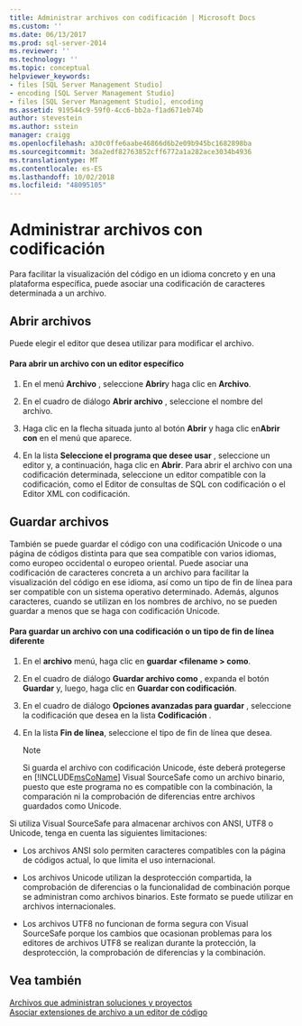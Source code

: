```yaml
---
title: Administrar archivos con codificación | Microsoft Docs
ms.custom: ''
ms.date: 06/13/2017
ms.prod: sql-server-2014
ms.reviewer: ''
ms.technology: ''
ms.topic: conceptual
helpviewer_keywords:
- files [SQL Server Management Studio]
- encoding [SQL Server Management Studio]
- files [SQL Server Management Studio], encoding
ms.assetid: 919544c9-59f0-4cc6-bb2a-f1ad671eb74b
author: stevestein
ms.author: sstein
manager: craigg
ms.openlocfilehash: a30c0ffe6aabe46866d6b2e09b945bc1682898ba
ms.sourcegitcommit: 3da2edf82763852cff6772a1a282ace3034b4936
ms.translationtype: MT
ms.contentlocale: es-ES
ms.lasthandoff: 10/02/2018
ms.locfileid: "48095105"
---
```

# <a name="manage-files-with-encoding"></a>Administrar archivos con codificación
  Para facilitar la visualización del código en un idioma concreto y en una plataforma específica, puede asociar una codificación de caracteres determinada a un archivo.  
  
## <a name="opening-files"></a>Abrir archivos  
 Puede elegir el editor que desea utilizar para modificar el archivo.  
  
#### <a name="to-open-a-file-with-a-specific-editor"></a>Para abrir un archivo con un editor específico  
  
1.  En el menú **Archivo** , seleccione **Abrir**y haga clic en **Archivo**.  
  
2.  En el cuadro de diálogo **Abrir archivo** , seleccione el nombre del archivo.  
  
3.  Haga clic en la flecha situada junto al botón **Abrir** y haga clic en**Abrir con** en el menú que aparece.  
  
4.  En la lista **Seleccione el programa que desee usar** , seleccione un editor y, a continuación, haga clic en **Abrir**. Para abrir el archivo con una codificación determinada, seleccione un editor compatible con la codificación, como el Editor de consultas de SQL con codificación o el Editor XML con codificación.  
  
## <a name="saving-files"></a>Guardar archivos  
 También se puede guardar el código con una codificación Unicode o una página de códigos distinta para que sea compatible con varios idiomas, como europeo occidental o europeo oriental. Puede asociar una codificación de caracteres concreta a un archivo para facilitar la visualización del código en ese idioma, así como un tipo de fin de línea para ser compatible con un sistema operativo determinado. Además, algunos caracteres, cuando se utilizan en los nombres de archivo, no se pueden guardar a menos que se haga con codificación Unicode.  
  
#### <a name="to-save-a-file-with-a-different-encoding-or-line-ending-type"></a>Para guardar un archivo con una codificación o un tipo de fin de línea diferente  
  
1.  En el **archivo** menú, haga clic en **guardar \<filename > como**.  
  
2.  En el cuadro de diálogo **Guardar archivo como** , expanda el botón **Guardar** y, luego, haga clic en **Guardar con codificación**.  
  
3.  En el cuadro de diálogo **Opciones avanzadas para guardar** , seleccione la codificación que desea en la lista **Codificación** .  
  
4.  En la lista **Fin de línea**, seleccione el tipo de fin de línea que desea.  
  
    > [!NOTE]  
    >  Si guarda el archivo con codificación Unicode, éste deberá protegerse en [!INCLUDE[msCoName](../../includes/msconame-md.md)] Visual SourceSafe como un archivo binario, puesto que este programa no es compatible con la combinación, la comparación ni la comprobación de diferencias entre archivos guardados como Unicode.  
  
 Si utiliza Visual SourceSafe para almacenar archivos con ANSI, UTF8 o Unicode, tenga en cuenta las siguientes limitaciones:  
  
-   Los archivos ANSI solo permiten caracteres compatibles con la página de códigos actual, lo que limita el uso internacional.  
  
-   Los archivos Unicode utilizan la desprotección compartida, la comprobación de diferencias o la funcionalidad de combinación porque se administran como archivos binarios. Este formato se puede utilizar en archivos internacionales.  
  
-   Los archivos UTF8 no funcionan de forma segura con Visual SourceSafe porque los cambios que ocasionan problemas para los editores de archivos UTF8 se realizan durante la protección, la desprotección, la comprobación de diferencias y la combinación.  
  
## <a name="see-also"></a>Vea también  
 [Archivos que administran soluciones y proyectos](files-that-manage-solutions-and-projects.md)   
 [Asociar extensiones de archivo a un editor de código](../../relational-databases/scripting/associate-file-extensions-to-a-code-editor.md)  
  
  
